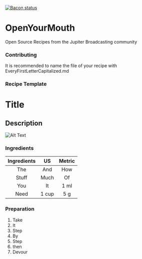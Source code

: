 [![Bacon status](https://img.shields.io/badge/bacon-frying-brightgreen.svg)](http://www.jupiterbroadcasting.com/show/unfilter/)

OpenYourMouth
=============

Open Source Recipes from the Jupiter Broadcasting community

### Contributing

It is recommended to name the file of your recipe with EveryFirstLetterCapitalized.md

### Recipe Template

# Title
## Description

![Alt Text](http://i.imgur.com/tYjfo5M.png "Title")

### Ingredients

|Ingredients | US    |Metric |
|:----------:|:-----:|:-----:|
| The        | And   | How   |
| Stuff      | Much  | Of    |
| You        | It    | 1 ml  |
| Need       | 1 cup | 5 g   |


### Preparation

1. Take
2. It
3. Step
4. By
5. Step
6. then
7. Devour
